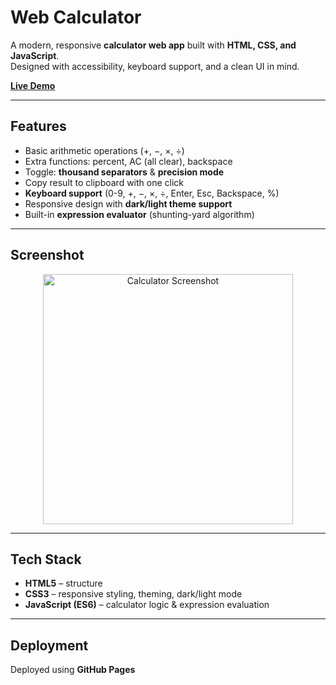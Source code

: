 #  Web Calculator

A modern, responsive **calculator web app** built with **HTML, CSS, and JavaScript**.  
Designed with accessibility, keyboard support, and a clean UI in mind.  

 **[Live Demo](https://harshinimaryada.github.io/Calculator-app/)** 

---

##  Features
-  Basic arithmetic operations (+, −, ×, ÷)  
-  Extra functions: percent, AC (all clear), backspace  
-  Toggle: **thousand separators** & **precision mode**  
-  Copy result to clipboard with one click  
-  **Keyboard support** (0-9, +, −, ×, ÷, Enter, Esc, Backspace, %)  
-  Responsive design with **dark/light theme support**  
-  Built-in **expression evaluator** (shunting-yard algorithm)  

---

## Screenshot
<p align="center">
  <img src="assetsscreenshot.png" alt="Calculator Screenshot" width="400"/>
</p>

---

##  Tech Stack
- **HTML5** – structure  
- **CSS3** – responsive styling, theming, dark/light mode  
- **JavaScript (ES6)** – calculator logic & expression evaluation  

---

## Deployment
Deployed using **GitHub Pages**

